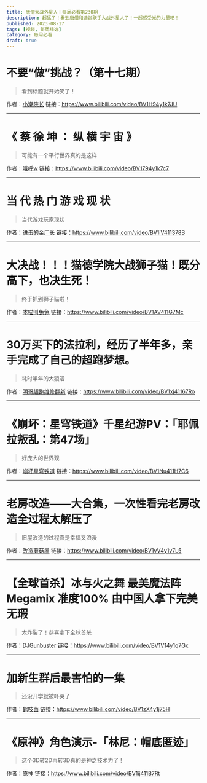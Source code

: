 ```yaml
---
title: 唐僧大战外星人丨每周必看第230期
description: 起猛了！看到唐僧和迪迦联手大战外星人了！一起感受光的力量吧！
published: 2023-08-17
tags: [视频, 每周精选]
category: 每周必看
draft: true
---
```


# 不要“做”挑战？（第十七期）
> 看到标题就开始笑了！

作者：[小潮院长](https://space.bilibili.com/5970160)
链接：https://www.bilibili.com/video/BV1H94y1k7JU

---

# 《 蔡 徐 坤 ： 纵 横 宇 宙 》
> 可能有一个平行世界真的是这样

作者：[哦呼w](https://space.bilibili.com/59905809)
链接：https://www.bilibili.com/video/BV1794y1k7c7

---

# 当 代 热 门 游 戏 现 状
> 当代游戏玩家现状

作者：[进击的金厂长](https://space.bilibili.com/321422126)
链接：https://www.bilibili.com/video/BV1iV411378B

---

# 大决战！！！猫德学院大战狮子猫！既分高下，也决生死！
> 终于抓到狮子猫啦！

作者：[本喵叫兔兔](https://space.bilibili.com/508416316)
链接：https://www.bilibili.com/video/BV1AV411G7Mc

---

# 30万买下的法拉利，经历了半年多，亲手完成了自己的超跑梦想。
> 耗时半年的大狠活

作者：[明哥超跑维修翻新](https://space.bilibili.com/489800181)
链接：https://www.bilibili.com/video/BV1xj41167Ro

---

# 《崩坏：星穹铁道》千星纪游PV：「耶佩拉叛乱：第47场」
> 好庞大的世界观

作者：[崩坏星穹铁道](https://space.bilibili.com/1340190821)
链接：https://www.bilibili.com/video/BV1Nu411H7C6

---

# 老房改造——大合集，一次性看完老房改造全过程太解压了
> 旧屋改造的过程真是幸福又浪漫

作者：[改造蘑菇屋](https://space.bilibili.com/3493083549272716)
链接：https://www.bilibili.com/video/BV1vV4y1v7L5

---

# 【全球首杀】冰与火之舞 最美魔法阵Megamix 准度100% 由中国人拿下完美无瑕
> 太炸裂了！恭喜拿下全球首杀

作者：[DJGunbuster](https://space.bilibili.com/17892516)
链接：https://www.bilibili.com/video/BV1V14y1q7Gx

---

# 加新生群后最害怕的一集
> 还没开学就被吓哭了

作者：[鹤吱菌](https://space.bilibili.com/3353026)
链接：https://www.bilibili.com/video/BV1zX4y1j75H

---

# 《原神》角色演示-「林尼：帽底匿迹」
> 这个3D转2D再转3D真的是神之技术力了！

作者：[原神](https://space.bilibili.com/401742377)
链接：https://www.bilibili.com/video/BV1ij411B7Rt


